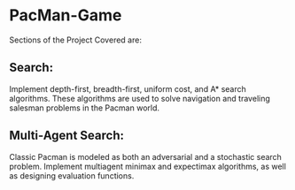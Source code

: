 # PacMan-Game

Sections of the Project Covered are:

## Search: 
Implement depth-first, breadth-first, uniform cost, and A* search algorithms. These algorithms are used to solve navigation and traveling salesman problems in the Pacman world.

## Multi-Agent Search:  
Classic Pacman is modeled as both an adversarial and a stochastic search problem. Implement multiagent minimax and expectimax algorithms, as well as designing evaluation functions.
